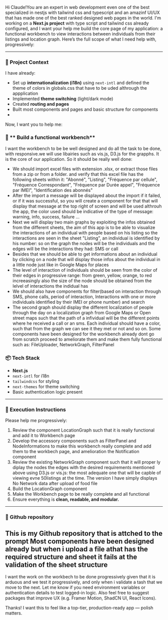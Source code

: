 
Hi Claude!You are an expert in web development even one of the best specialized in nestjs with tailwind css and typescript and an amazinf UI/UX that has made one of the best ranked designed web pages in the world.  I'm working on a **Next.js project** with type script and tailwind css already configured, and I want your help me build the core page of my application: a functional workbench to view interactions between individuals from their listings and location graph. Here’s the full scope of what I need help with, progressively:

---

### 🚀 Project Context

I have already:

* Set up **internationalization (i18n)** using `next-intl` and defined the theme of colors in globals.css that have to be uded althrough the appplication
* Implemented **theme switching** (light/dark mode)
* Created **routing and pages**
* Built most components and pages and basic structure for components
* 

Now, I want you to help me:


### 🔄 ** Build a functional workbench**
I want the workbench to be be well designed and do all the task to be done, with responsive.we will use libairies such as vis.js, D3.js for the grapphs.  It is the core of our application. So it should be really well done:
 * We should import excel files with extension .xlsx, or extract those files from a zip or from a folder. and verify that this excel file has the following sheets within it: "Abonné", "Listing", "Fréquence par cellule", "Fréquence Correspondant", "Fréquence par Durée appel", "Fréquence par IMEI", "Identification des abonnés"
 * After the import a message will be displayed about the import if it failed, or if it was successful, so you will create a component for that that will display that message at the top right of screen and will be used althrouh the app, the color used should be indicative of the type of message: warning, info, success, failure ...
 * Next we will display two main graphs by exploiting the infos obtained from the different sheets, the aim of this app is to be able to visualize the interactions of an individual with people based on his listing so the interactions are seen in the sheet "Listing", an individual is identified by his number: so on the graph the nodes will be the individuals and the edges will be the interactions they had: SMS or call
 * Besides that we should be able to get informations about an individual by clicking on a node that will display those infos about the individual in a little node just like in Google Maps for places
 * The level of interaction of individuals should be seen from the color of their edges in progressive range: from green, yellow, orange, to red increeasingly also the size of the node should be obtained from the lelvel of interactions the indidual has
 * We should also have components for filter(based on interaction through SMS, phone calls, period of interaction, Interactions with one or more individuals identified by their IMEI or phone number) and search
 * The second graph should display the different localization of people through the day on a localization graph from Google Maps or Open street maps such that the path of a infividual will be the different points where he received a call or an sms. Each individual should have a color, such that from the graph we can see it they met or not and so on.
Some components have been designed for the workbench already dont go from scratch proceed to ameliorate them and make them fully functional such as: FileUploader, NetworkGraph, FilterPanel



### 📦 Tech Stack

* **Next.js**
* `next-intl` for i18n
* `tailwindcss` for styling
* `next-themes` for theme switching
* Basic authentication logic present

---

### 🧠 Execution Instructions

Please help me progressively:

1. Review the component LocationGraph such that it is really functional and add it to Workbench page
2. Develop the accessory components such as FilterPanel and NodeInformations to make this workbench really complete and add them to the workbech page, and amelioration the Notification component
3. Review the existing  NetworkGraph component such that it will proper ly diplay the nodes the edges with the desired requirements mentioned above using D3.js or vis.js: the most adequate one that will be capble of viewing evne 50listings at the time. The version I have simply displays No Network data after upload of food file
4. Build the LocationGraph component
5. Make the Workbench page to be really complete and all functional
6. Ensure everything is **clean, readable, and modular.**

---

### 🧵 Github repository

This is my Github repository that is attched to the prompt
Most components have been designed already but when i upload a file athat has the required structure and sheet it fails at the validation of the sheet structure
---

I want the work on the workbech to be done progressively given that it is arduous and we test it progressively, and only when i validate a tash that we move to the next. Let me know if you need environment variables or authentication details to test logged-in logic. Also feel free to suggest packages that improve UX (e.g. Framer Motion, ShadCN UI, React Icons).

Thanks! I want this to feel like a top-tier, production-ready app — polish matters.
